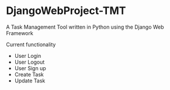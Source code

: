 # DjangoWebProject-TMT

A Task Management Tool written in Python using the Django Web Framework

Current functionality
- User Login
- User Logout
- User Sign up
- Create Task
- Update Task